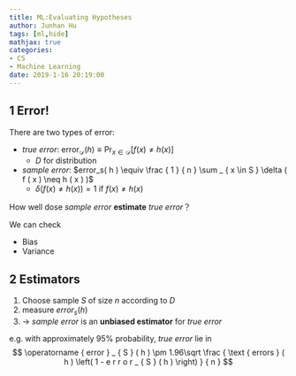 ```yaml
---
title: ML:Evaluating Hypotheses
author: Junhan Hu
tags: [ml,hide]
mathjax: true
categories:
- CS
- Machine Learning
date: 2019-1-16 20:19:00
---
```


## 1 Error!

There are two types of error:

* *true error*: $\operatorname { error } _ { \mathcal { D } } ( h ) \equiv \operatorname { Pr } _ { x \in \mathcal { D } } [ f ( x ) \neq h ( x ) ]$ 
  * $D$ for distribution
* *sample error*: $error_s( h ) \equiv \frac { 1 } { n } \sum _ { x \in S } \delta ( f ( x ) \neq h ( x ) )$ 
  * $\delta ( f ( x ) \neq h ( x ) )=1$ if $f ( x ) \neq h ( x )$ 

How well dose *sample error* **estimate**  *true error*？

We can check

* Bias
* Variance

## 2 Estimators

1. Choose sample $S$ of size $n$ according to $D$
2. measure $error_s(h)$ 
3. $\to$ *sample error* is an **unbiased estimator** for *true error*

e.g. with approximately $95\%$ probability, *true error* lie in 
$$
\operatorname { error } _ { S } ( h ) \pm 1.96\sqrt \frac { \text { errors } ( h ) \left( 1 - e r r o r _ { S } ( h ) \right) } { n }
$$
